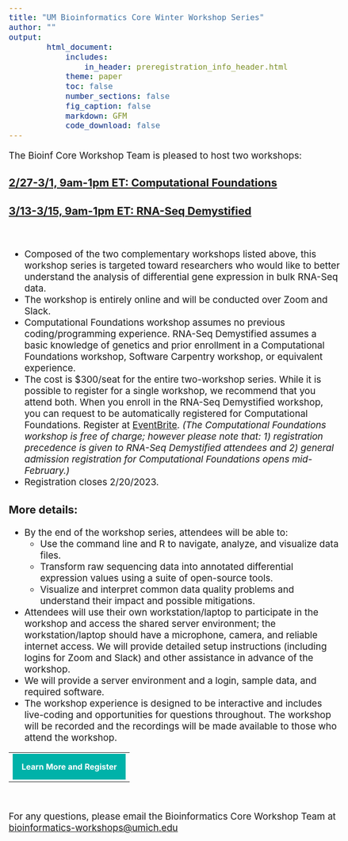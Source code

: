 ```yaml
---
title: "UM Bioinformatics Core Winter Workshop Series"
author: ""
output:
        html_document:
            includes:
                in_header: preregistration_info_header.html
            theme: paper
            toc: false
            number_sections: false
            fig_caption: false
            markdown: GFM
            code_download: false
---
```


<style type="text/css">
body{ /* Normal  */
      font-size: 14pt;
  }
</style>

The Bioinf Core Workshop Team is pleased to host two workshops:

### **<a href="https://www.eventbrite.com/e/computational-foundations-a-virtual-3-day-workshop-from-um-bioinfcore-tickets-496436293317" target="_blank">2/27-3/1, 9am-1pm ET: Computational Foundations</a>**  
### **<a href="https://www.eventbrite.com/e/rna-seq-demystified-a-virtual-3-day-workshop-from-um-bionfcore-tickets-496438800817" target="_blank">3/13-3/15, 9am-1pm ET: RNA-Seq Demystified</a>**

<br/> 

* Composed of the two complementary workshops listed above, this workshop series is targeted toward researchers who would like to better understand the analysis of  differential gene expression in bulk RNA-Seq data. 
* The workshop is entirely online and will be conducted over Zoom and Slack.
* Computational Foundations workshop assumes no previous coding/programming experience. 
RNA-Seq Demystified assumes a basic knowledge of genetics and prior enrollment 
in a Computational Foundations workshop, Software Carpentry workshop, or equivalent experience.
* The cost is $300/seat for the entire two-workshop series. While it is possible to register for a single workshop, we recommend that you attend both. When you enroll in the RNA-Seq Demystified workshop, you can request to be automatically registered for Computational Foundations. Register at <a href="https://www.eventbrite.com/e/rna-seq-demystified-a-virtual-3-day-workshop-from-um-bionfcore-tickets-496438800817" target="_blank">EventBrite</a>. *(The Computational Foundations workshop is free of charge; however please note that: 1) registration precedence is given to RNA-Seq Demystified attendees and 2) general admission registration for Computational Foundations opens mid-February.)*
* Registration closes 2/20/2023.


### More details:

* By the end of the workshop series, attendees will be able to:
  * Use the command line and R to navigate, analyze, and visualize data files.
  * Transform raw sequencing data into annotated differential expression values using a suite of open-source tools.
  * Visualize and interpret common data quality problems and understand their impact and possible mitigations.
* Attendees will use their own workstation/laptop to participate in the workshop and access the shared server environment;  the workstation/laptop should have a microphone, camera, and reliable internet access.  We will provide detailed setup instructions (including logins for Zoom and Slack) and other assistance in advance of the workshop. 
* We will provide a server environment and a login, sample data, and required software.  
* The workshop experience is designed to be interactive and includes live-coding and opportunities for questions throughout. The workshop will be recorded and the recordings will be made available to those who attend the workshop.

<table style="margin-left:auto; margin-right:auto;"><tr><td><a title="Learn More and Register" href="https://www.eventbrite.com/e/rna-seq-demystified-a-virtual-3-day-workshop-from-um-bionfcore-tickets-496438800817" style="padding:18px; background-color:#00B2A9; font-weight:bold;letter-spacing:normal;line-height:100%;text-align:center;text-decoration:none;color:#ffffff;display:block" target="_blank">Learn More and Register</a></td></tr></table>

<br/>

For any questions, please email the Bioinformatics Core Workshop Team at <br/> [bioinformatics-workshops@umich.edu](mailto:bioinformatics-workshops@umich.edu)
